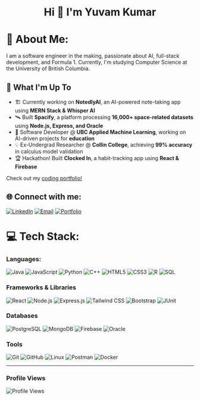 <h1 align="center">Hi 👋 I'm Yuvam Kumar</h1>

# 💫 About Me:
I am a software engineer in the making, passionate about AI, full-stack development, and Formula 1. Currently, I'm studying Computer Science at the University of British Columbia.

## 🚀 What I'm Up To

- 🏗️ Currently working on **NotedlyAI**, an AI-powered note-taking app using **MERN Stack & Whisper AI**  
- 🛰️ Built **Spacify**, a platform processing **16,000+ space-related datasets** using **Node.js, Express, and Oracle**  
- 🧠 Software Developer @ **UBC Applied Machine Learning**, working on AI-driven projects for **education**  
- 💡 Ex-Undergrad Researcher @ **Collin College**, achieving **99% accuracy** in calculus model validation  
- 🏆 Hackathon! Built **Clocked In**, a habit-tracking app using **React & Firebase**

Check out my [coding portfolio!](https://yuvam.netlify.app/)

## 🌐 Connect with me:
[![LinkedIn](https://img.shields.io/badge/LinkedIn-0A66C2?style=flat&logo=linkedin&logoColor=white)](https://linkedin.com/in/yuvamkumar)
[![Email](https://img.shields.io/badge/Email-EA4335?style=flat&logo=gmail&logoColor=white)](mailto:yuvamk.swe@gmail.com)
[![Portfolio](https://img.shields.io/badge/Portfolio-FF7139?style=flat&logo=firefox&logoColor=white)](https://yuvam.netlify.app/)

# 💻 Tech Stack:
### **Languages:**  
![Java](https://img.shields.io/badge/Java-ED8B00?style=flat&logo=java&logoColor=white)
![JavaScript](https://img.shields.io/badge/JavaScript-F7DF1E?style=flat&logo=javascript&logoColor=black)
![Python](https://img.shields.io/badge/Python-3776AB?style=flat&logo=python&logoColor=white)
![C++](https://img.shields.io/badge/C++-00599C?style=flat&logo=cplusplus&logoColor=white)
![HTML5](https://img.shields.io/badge/HTML5-E34F26?style=flat&logo=html5&logoColor=white)
![CSS3](https://img.shields.io/badge/CSS3-1572B6?style=flat&logo=css3&logoColor=white)
![R](https://img.shields.io/badge/R-276DC3?style=flat&logo=r&logoColor=white)
![SQL](https://img.shields.io/badge/SQL-4479A1?style=flat&logo=postgresql&logoColor=white)

### **Frameworks & Libraries**  
![React](https://img.shields.io/badge/React-61DAFB?style=flat&logo=react&logoColor=black)
![Node.js](https://img.shields.io/badge/Node.js-339933?style=flat&logo=nodedotjs&logoColor=white)
![Express.js](https://img.shields.io/badge/Express.js-000000?style=flat&logo=express&logoColor=white)
![Tailwind CSS](https://img.shields.io/badge/Tailwind_CSS-06B6D4?style=flat&logo=tailwind-css&logoColor=white)
![Bootstrap](https://img.shields.io/badge/Bootstrap-7952B3?style=flat&logo=bootstrap&logoColor=white)
![JUnit](https://img.shields.io/badge/JUnit-25A162?style=flat&logo=junit5&logoColor=white)

### **Databases**  
![PostgreSQL](https://img.shields.io/badge/PostgreSQL-316192?style=flat&logo=postgresql&logoColor=white)
![MongoDB](https://img.shields.io/badge/MongoDB-4EA94B?style=flat&logo=mongodb&logoColor=white)
![Firebase](https://img.shields.io/badge/Firebase-FFCA28?style=flat&logo=firebase&logoColor=black)
![Oracle](https://img.shields.io/badge/Oracle-F80000?style=flat&logo=oracle&logoColor=white)

### **Tools**  
![Git](https://img.shields.io/badge/Git-F05032?style=flat&logo=git&logoColor=white)
![GitHub](https://img.shields.io/badge/GitHub-181717?style=flat&logo=github&logoColor=white)
![Linux](https://img.shields.io/badge/Linux-FCC624?style=flat&logo=linux&logoColor=black)
![Postman](https://img.shields.io/badge/Postman-FF6C37?style=flat&logo=postman&logoColor=white)
![Docker](https://img.shields.io/badge/Docker-F05032?style=flat&logo=docker&logoColor=white)

---

### Profile Views
![Profile Views](https://komarev.com/ghpvc/?username=YuvamKumarSWE&style=flat-square)

